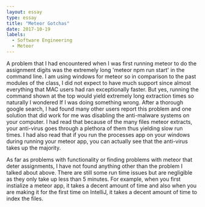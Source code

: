 ```yaml
---
layout: essay
type: essay
title: "Meteor Gotchas"
date: 2017-10-19
labels:
  - Software Engineering
  - Meteor
---
```



A problem that I had encountered when I was first running meteor to do the assignment digits was the extremely long 'meteor npm run start' in the command line. I am using windows for meteor so in comparison to the past modules of the class, I did not expect to have much support since almost everything that MAC users had ran exceptionally faster. But yes, running the command shown at the top would yield extremely long extraction times so naturally I wondered If I was doing something wrong. After a thorough google search, I had found many other users report this problem and one solution that did work for me was disabling the anti-malware systems on your computer. I had read that because of the many files meteor extracts, your anti-virus goes through a plethora of them thus yielding slow run times. I had also read that if you run the processes app on your windows during running your meteor app, you can actually see that the anti-virus takes up the majority.

As far as problems with functionality or finding problems with meteor that deter assignments, I have not found anything other than the problem I talked about above. There are still some run time issues but are negligible as they only take up less than 5 minutes. For example, when you first instialize a meteor app, it takes a decent amount of time and also when you are making it for the first time on IntelliJ, it takes a decent amount of time to index the files. 

